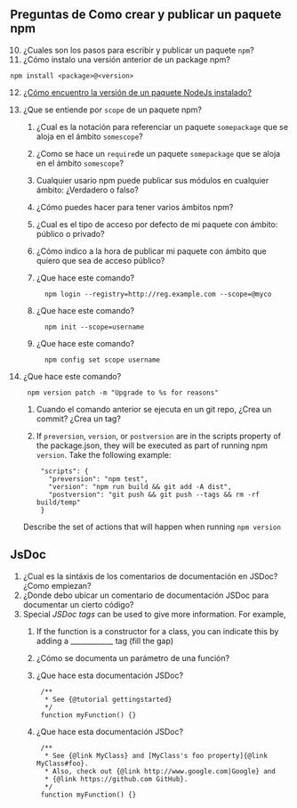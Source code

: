## Preguntas de Como crear y publicar un paquete npm 

10. ¿Cuales son los pasos para escribir y publicar un paquete `npm`?
11. ¿Cómo instalo una versión anterior de un package npm?
```
npm install <package>@<version>
```
12. [¿Cómo encuentro la versión de un paquete NodeJs instalado?](http://stackoverflow.com/questions/10972176/find-the-version-of-an-installed-npm-package)
13. ¿Que se entiende por `scope` de un paquete npm? 
    1. ¿Cual es la notación para referenciar un paquete `somepackage` que se aloja en el ámbito `somescope`?
    1. ¿Como se hace un `require`de un paquete `somepackage` que se aloja en el ámbito `somescope`?
    2. Cualquier usario npm puede publicar sus módulos en cualquier ámbito: ¿Verdadero o falso?
    3. ¿Cómo puedes hacer para tener varios ámbitos npm?
    4. ¿Cual es el tipo de acceso por defecto de mi paquete con ámbito: público o privado? <!-- --access public with the initial publication. -->
    5. ¿Cómo indico a la hora de publicar mi paquete con ámbito que quiero que sea de acceso público? <!-- --access public with the initial publication. -->
    6. ¿Que hace este comando?

             npm login --registry=http://reg.example.com --scope=@myco
    6. ¿Que hace este comando?

             npm init --scope=username

    6. ¿Que hace este comando?

             npm config set scope username
14. ¿Que hace este comando?

         npm version patch -m "Upgrade to %s for reasons"
    1. Cuando el comando anterior se ejecuta en un git repo, ¿Crea un commit? ¿Crea un tag? 
    2.  If `preversion`, `version`, or `postversion` are in the scripts property of the package.json, they will be executed as part of running npm `version`. Take the following example:

             "scripts": {
               "preversion": "npm test",
               "version": "npm run build && git add -A dist",
               "postversion": "git push && git push --tags && rm -rf build/temp"
             }
    Describe the set of actions that will happen when running `npm version`

## JsDoc

1. ¿Cual es la sintáxis de los comentarios de documentación en JSDoc? ¿Como empiezan?
2. ¿Donde debo ubicar un comentario de documentación JSDoc para documentar un cierto código?
3. Special *JSDoc tags* can be used to give more information. For example, 
    1. If the function is a constructor for a class, you can indicate this by adding a ____________ tag (fill the gap)
    2. ¿Cómo se documenta un parámetro de una función?
    3. ¿Que hace esta documentación JSDoc?

            /**
             * See {@tutorial gettingstarted} 
             */
            function myFunction() {}
    4. ¿Que hace esta documentación JSDoc?

            /**
             * See {@link MyClass} and [MyClass's foo property]{@link MyClass#foo}.
             * Also, check out {@link http://www.google.com|Google} and
             * {@link https://github.com GitHub}.
             */
            function myFunction() {}

